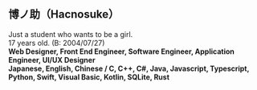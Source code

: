 ## 博ノ助（Hacnosuke）

Just a student who wants to be a girl.  
17 years old. (B: 2004/07/27)  
**Web Designer, Front End Engineer, Software Engineer, Application Engineer, UI/UX Designer**  
**Japanese, English, Chinese / C, C++, C#, Java, Javascript, Typescript, Python, Swift, Visual Basic, Kotlin, SQLite, Rust**  
